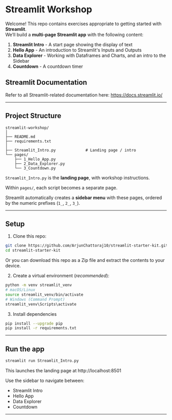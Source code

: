 # Streamlit Workshop

Welcome! This repo contains exercises appropriate to getting started with **Streamlit**.  
We’ll build a **multi-page Streamlit app** with the following content:

1. **Streamlit Intro** - A start page showing the display of text
2. **Hello App** - An introduction to Streamlit's Inputs and Outputs
3. **Data Explorer** - Working with Dataframes and Charts, and an intro to the Sidebar
4. **Countdown** - A countdown timer

## Streamlit Documentation

Refer to all Streamlit-related documentation here: https://docs.streamlit.io/

---

## Project Structure

```text
streamlit-workshop/
│
├── README.md
├── requirements.txt
│
├── Streamlit_Intro.py             # Landing page / intro
└── pages/
    ├── 1_Hello_App.py            
    ├── 2_Data_Explorer.py        
    └── 3_Countdown.py         

```

`Streamlit_Intro.py`  is the **landing page**, with workshop instructions.  

Within `pages/`, each script becomes a separate page.  

Streamlit automatically creates a **sidebar menu** with these pages, ordered by the numeric prefixes (`1_`, `2_`, `3_`).  

---

## Setup

1. Clone this repo:
```bash
git clone https://github.com/ArjunChattoraj10/streamlit-starter-kit.git
cd streamlit-starter-kit
```

Or you can download this repo as a Zip file and extract the contents to your device.

2. Create a virtual environment (*recommended*):

```bash
python -m venv streamlit_venv
# macOS/Linux
source streamlit_venv/bin/activate
# Windows (Command Prompt)
streamlit_venv\Scripts\activate
```

3. Install dependencies
```bash
pip install --upgrade pip
pip install -r requirements.txt
```

---

## Run the app
```bash
streamlit run Streamlit_Intro.py
```

This launches the landing page at http://localhost:8501

Use the sidebar to navigate between:

- Streamlit Intro
- Hello App
- Data Explorer
- Countdown

---


